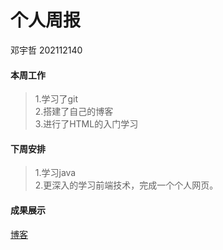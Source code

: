 # 个人周报
邓宇哲 202112140

#### 本周工作
>1.学习了git  
2.搭建了自己的博客  
3.进行了HTML的入门学习
#### 下周安排
>1.学习java  
2.更深入的学习前端技术，完成一个个人网页。

#### 成果展示
[博客](https://ac-accelerator.github.io/)
